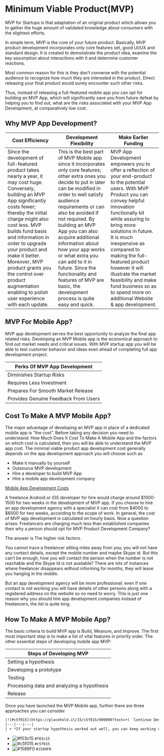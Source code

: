 
#  Minimum Viable Product(MVP)
  MVP for Startups is that adaptation of an original product which allows you to gather the huge amount of validated knowledge about consumers with the slightest efforts.
  
  In simple term, MVP is the core of your future product. Basically, MVP product development incorporates only core features set, good UI/UX and standard design. It is created to demonstrate the product idea, examine the key assumption about interactions with it and determine customer reactions.
  
  Most common reason for this is they don’t converse with the potential audience to recognize how much they are interested in the product. Direct releasing your final product would surely encounter such other risks.
  
  Thus, instead of releasing a full-featured mobile app you can opt for building an MVP App, which will significantly save you from future defeat by helping you to find out, what are the risks associated with your MVP App Development, at comparatively low cost.

## Why MVP App Development?

|Cost Efficiency|Development Flexibility|Make Earlier Funding|
|---|---|---|
|Since the development of full-featured product takes nearly a year, it may cost huge. Conversely, building an MVP App significantly costs fewer; thereby the initial charge might also cost less. MVP builds fund basis and information in order to upgrade your product and make it better. Moreover, MVP product grants you the control over product augmentation enabling to polish user experience with each update.|This is the best part of MVP Mobile app since it incorporates only core features; other extra ones you decide to put in later can be modified in order to well satisfy audience requirements or can also be avoided if not required. By building an MVP App you can also acquire additional information about how your app works or what extra you can add to it in future. Since the functionality and features of MVP are basic, the development process is quite easy and quick.|MVP App Development empowers you to offer a reflection of your end-product to the potential users. With MVP Product you can convey helpful innovation functionally kit while assuring to bring more solutions in future. It is much inexpensive as compared to making the full-featured product however it will illustrate the market feasibility and make fund business so as to spend more on additional Website & app development.|

## MVP For Mobile App?
MVP app development serves the best opportunity to analyze the final app related risks. Developing an MVP Mobile app is the economical approach to find out market needs and critical issues. With MVP startup app you will be able to test customer behavior and ideas even ahead of completing full app development project.

|Perks Of MVP App Development|
|---|
|Diminishes Startup Risks|
|Requires Less Investment|
|Prepares For Smooth Market Release|
|Provides Genuine Feedback From Users|


## Cost To Make A MVP Mobile App?
The major advantage of developing an MVP app in place of a dedicated mobile app is “the cost”. Before taking any decision you need to understand: How Much Does It Cost To Make A Mobile App and the factors on which cost is calculated, then you will be able to understand the MVP app cost.
The minimal viable product app development cost generally depends on the app development approach you will choose such as

- Make it manually by yourself
- Outsource MVP development
- Hire a developer to build MVP App
- Hire a mobile app development company

[Mobile App Development Costs ](https://github.com/deepak-mane/my-mobile-app/blob/master/Mobile_App_Developement_Costs.MD#4-what-sources-should-i-hire-for-app-development)

A freelance Android or iOS developer for hire would charge around $1000-1500 for two weeks in the development of MVP app. If you choose to hire an app development agency with a specialist it can cost from $4000 to $6000 for two weeks, according to the scope of work. In general, the cost of MVP app development is calculated on hourly basis.
Now a question arises: Freelancers are charging much less than established companies then why a person should opt for MVP Product Development Company?

The answer is The higher risk factors.

You cannot trace a freelancer sitting miles away from you; you will not have any contact details, except the mobile number and maybe Skype id. But this can’t be enough, how you will contact the person when the number is not reachable and the Skype Id is not available? There are lots of instances where freelancer disappears without informing for months, they will leave you hanging in the middle.

But an app development agency will be more professional; even if one contact is not working you will have details of other persons along with a registered address on the website so no need to worry. This is just one reason why you should hire app development companies instead of freelancers, the list is quite long.

## How To Make A MVP Mobile App?
The basic criteria to build MVP app is Build, Measure, and Improve. The first most important step is to make a list of vital features in priority order. The other essential steps of developing mobile app MVP:

|Steps of Developing MVP|
| --- |
|Setting a hypothesis|
|Developing a prototype|
|Testing|
|Processing data and analyzing a hypothesis|
|Release|

Once you have launched the MVP Mobile app, further there are three approaches you can consider
```diff
|![#c5f015](https://placehold.it/15/c5f015/000000?text=+) `Continue Development and Perk Up` | ![#1589F0](https://placehold.it/15/1589F0/000000?text=+) `Perform Amendments` | ![#f03c15](https://placehold.it/15/f03c15/000000?text=+) `End The Project`|
|---|---|---|
| + *If your startup hypothesis worked out well, you can keep working on an original plan, developing an application and making improvements based on feedback and results.*| + *If your MVP Mobile apps fails to acquire enough customer satisfaction, you can try some other approaches. Finding out what’s wrong with your app at this step is quite viable.* | - *If an MVP Mobile apps turn your hypothesis erroneous in the root of it, your attempts to recover some functions are not going to change the fact. There may be a defect in your idea itself, thus it is preferred to shift to other projects.* |
```



- ![#f03c15](https://placehold.it/15/f03c15/000000?text=+) `#f03c15`
- ![#c5f015](https://placehold.it/15/c5f015/000000?text=+) `#c5f015`
- ![#1589F0](https://placehold.it/15/1589F0/000000?text=+) `#1589F0`
